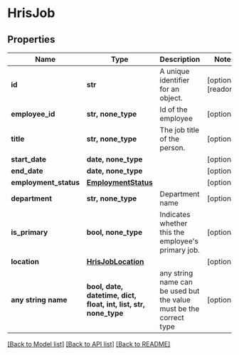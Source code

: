 # HrisJob


## Properties
Name | Type | Description | Notes
------------ | ------------- | ------------- | -------------
**id** | **str** | A unique identifier for an object. | [optional] [readonly] 
**employee_id** | **str, none_type** | Id of the employee | [optional] 
**title** | **str, none_type** | The job title of the person. | [optional] 
**start_date** | **date, none_type** |  | [optional] 
**end_date** | **date, none_type** |  | [optional] 
**employment_status** | [**EmploymentStatus**](EmploymentStatus.md) |  | [optional] 
**department** | **str, none_type** | Department name | [optional] 
**is_primary** | **bool, none_type** | Indicates whether this the employee&#39;s primary job. | [optional] 
**location** | [**HrisJobLocation**](HrisJobLocation.md) |  | [optional] 
**any string name** | **bool, date, datetime, dict, float, int, list, str, none_type** | any string name can be used but the value must be the correct type | [optional]

[[Back to Model list]](../../README.md#documentation-for-models) [[Back to API list]](../../README.md#documentation-for-api-endpoints) [[Back to README]](../../README.md)


